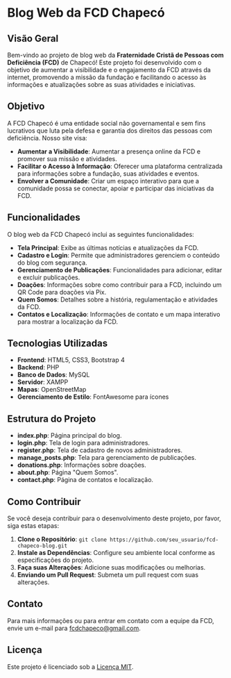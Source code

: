 # Blog Web da FCD Chapecó

## Visão Geral

Bem-vindo ao projeto de blog web da **Fraternidade Cristã de Pessoas com Deficiência (FCD)** de Chapecó! Este projeto foi desenvolvido com o objetivo de aumentar a visibilidade e o engajamento da FCD através da internet, promovendo a missão da fundação e facilitando o acesso às informações e atualizações sobre as suas atividades e iniciativas.

## Objetivo

A FCD Chapecó é uma entidade social não governamental e sem fins lucrativos que luta pela defesa e garantia dos direitos das pessoas com deficiência. Nosso site visa:

- **Aumentar a Visibilidade**: Aumentar a presença online da FCD e promover sua missão e atividades.
- **Facilitar o Acesso à Informação**: Oferecer uma plataforma centralizada para informações sobre a fundação, suas atividades e eventos.
- **Envolver a Comunidade**: Criar um espaço interativo para que a comunidade possa se conectar, apoiar e participar das iniciativas da FCD.

## Funcionalidades

O blog web da FCD Chapecó inclui as seguintes funcionalidades:

- **Tela Principal**: Exibe as últimas notícias e atualizações da FCD.
- **Cadastro e Login**: Permite que administradores gerenciem o conteúdo do blog com segurança.
- **Gerenciamento de Publicações**: Funcionalidades para adicionar, editar e excluir publicações.
- **Doações**: Informações sobre como contribuir para a FCD, incluindo um QR Code para doações via Pix.
- **Quem Somos**: Detalhes sobre a história, regulamentação e atividades da FCD.
- **Contatos e Localização**: Informações de contato e um mapa interativo para mostrar a localização da FCD.

## Tecnologias Utilizadas

- **Frontend**: HTML5, CSS3, Bootstrap 4
- **Backend**: PHP
- **Banco de Dados**: MySQL
- **Servidor**: XAMPP
- **Mapas**: OpenStreetMap
- **Gerenciamento de Estilo**: FontAwesome para ícones

## Estrutura do Projeto

- **index.php**: Página principal do blog.
- **login.php**: Tela de login para administradores.
- **register.php**: Tela de cadastro de novos administradores.
- **manage_posts.php**: Tela para gerenciamento de publicações.
- **donations.php**: Informações sobre doações.
- **about.php**: Página "Quem Somos".
- **contact.php**: Página de contatos e localização.

## Como Contribuir

Se você deseja contribuir para o desenvolvimento deste projeto, por favor, siga estas etapas:

1. **Clone o Repositório**: `git clone https://github.com/seu_usuario/fcd-chapeco-blog.git`
2. **Instale as Dependências**: Configure seu ambiente local conforme as especificações do projeto.
3. **Faça suas Alterações**: Adicione suas modificações ou melhorias.
4. **Enviando um Pull Request**: Submeta um pull request com suas alterações.

## Contato

Para mais informações ou para entrar em contato com a equipe da FCD, envie um e-mail para [fcdchapeco@gmail.com](mailto:fcdchapeco@gmail.com).

## Licença

Este projeto é licenciado sob a [Licença MIT](LICENSE).
